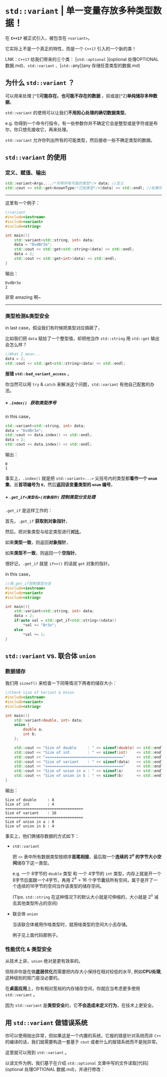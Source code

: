 # `std::variant` | 单一变量存放多种类型数据！

在 **`C++17`** 被正式引入，被包含在 `<variant>`。

它实际上不是一个真正的特性，而是一个 `C++17` 引入的一个新的类！

LNK：`C++17` 给我们带来的三个类：  [`std::optional` ](optional 处理OPTIONAL数据.md)、`std::variant` 、[`std::`any](any 存储任意类型的数据.md)



## 为什么 `std::variant` ？

可以用来处理 [^1]**可能存在、也可能不存在的数据** ，抑或是[^2]**单纯储存多种数据**。

`std::variant` 的使用可以让我们**不用担心处理的确切数据类型**。

e.g. 你得到一个命令行指令，有一些参数你并不确定它会是整型或是字符或是布尔，你只想先接收它，再来处理。

`std::variant` 允许你列出所有的可能类型，然后接收一些不确定类型的数据。



## `std::variant` 的使用

### 定义、赋值、输出

```cpp
std::variant<Args,.../*列举所有可能的类型*/> data; //定义
std::cout << std::get<knownType/*已知类型*/>(data) << std::endl; //如果你想cout一个variant的话
```

------

这里有一个例子：

```cpp
//variant
#include<iostream>
#include<variant>
#include<string>

int main(){
    std::variant<std::string, int> data;
    data = "DvdBr3o";
    std::cout << std::get<std::string>(data) << std::endl;
    data = 2;
    std::cout << std::get<int>(data) << std::endl;
}
```

输出：

```
DvdBr3o
2
```

非常 amazing 啊~

------



### 类型检测&类型安全

in last case，假设我们有时候把类型对应搞砸了，

比如我们把 `data` 赋给了一个整型值，却把他当作 `std::string` 用 `std::get` 输出会怎么样？

```cpp
//What I mean...
data = 2;
std::cout << std::get<std::string>(data) << std::endl;
```

**报错 `std::bad_variant_access`** 。

你当然可以用 `try` & `catch` 来解决这个问题，`std::variant` 有他自己配套的办法。



##### + `.index() ` 获取类型序号

in this case，

```cpp
std::variant<std::string, int> data;
data = "DvdBr3o";
std::cout << data.index() << std::endl;
data = 2;
std::cout << data.index() << std::endl;
```

输出：

```
0
1
```

事实上，`.index()` 就是把 `std::variant<...>` 尖括号内的类型都**看作一个 `enum` 集**，且**首项编号为 `0`**，然后**返回该变量类型的 `enum` 编号**。



##### + `.get_if<类型名>(对象指针)` 控制类型分支处理

`.get_if` 是这样工作的：

首先，`.get_if` **获取到对象指针**，

然后，把对象类型与给定类型进行**对比**，

如果**类型一致**，则返回**对象指针**，

如果**类型不一致**，则返回一个**空指针**。

很好记，`.get_if` 就是 `if<>()` 的话就 `get` 对象的指针。

in this case，

```cpp
//用.get_if控制类型分支
#include<iostream>
#include<variant>
#include<string>

int main(){
    std::variant<std::string, int> data;
    data = 2;
    if(auto val = std::get_if<std::string>(&data))
        *val += "Br3o";
    else
        *val += 1;
}

```



## `std::variant`    vs.    联合体 `union`

### 数据储存

我们用 `sizeof()` 来检查一下同等情况下两者的储存大小：

```cpp
//Check size of Variant & Union
#include<iostream>
#include<variant>
#include<string>

int main(){
    std::variant<double, int> data;
    union {
        double a;
        int b;
    };

    std::cout << "Size of double     : " << sizeof(double) << std::endl;
    std::cout << "Size of int        : " << sizeof(int)    << std::endl;
    std::cout << "==================================="     << std::endl;
    std::cout << "Size of variant    : " << sizeof(data)   << std::endl;
    std::cout << "==================================="     << std::endl;
    std::cout << "Size of union in a : " << sizeof(a)      << std::endl;
    std::cout << "Size of union in b : " << sizeof(b)      << std::endl;
}
```

输出：

```
Size of double     : 8
Size of int        : 4
===================================
Size of variant    : 16
===================================
Size of union in a : 8
Size of union in b : 4
```

事实上，他们俩储存数据的方式如下：

+ `std::variant`

	把 `<>` 表中所有数据类型按顺序**首尾相接**，最后取一个**连续的 $2^n$ 的字节大小空间**储存下这一类型。

	e.g. 一个 8字节的 `double` 类型 和 一个 4字节的 `int` 类型，内存上就是开一个8字节后面跟一个4字节，再用 $2^4 = 16$ 个字节囊括所有空间，属于是开了一个连续的16字节的空间当作该类型的储存空间。

	(Tips. `std::string` 在这种情况下的默认大小就是可伸缩的，大小就是 $2^n$ 减去其他类型所占的空间)

+ 联合体 `union`

	当该联合体被用作啥类型时，就用啥类型的空间大小去存储。

	例子见上面代码那例子。



### 性能优化 & 类型安全

从技术上讲，`union` 绝对是更有效率的。

但除非你是在做**底层优化**而需要把内存大小保持在相对较低的水平, 例如**CPU处理**, 这种级别的抠门是没必要的。

在**桌面应用**上，你有相对宽裕的内存储存空间，你就应当考虑更多使用 `std::variant` 。

因为 `std::variant` 是**类型安全**的，它**不会造成未定义行为**，在技术上更安全。



## 用 `std::variant` 做错误系统

你可以使用抛出异常，但如果这是一个内置的系统，它报的错是针对系统而非 `C++` 的编译的话，我们就需要构造一套基于 `cout` 或者什么的报错系统而不是抛异常。

这里就可以用到 `std::variant` 。

以读文件为例，我们基于在介绍 `std::optional` 文章中写的文件读取[代码](optional 处理OPTIONAL 数据.md)，并进行修改：

```cpp
```



